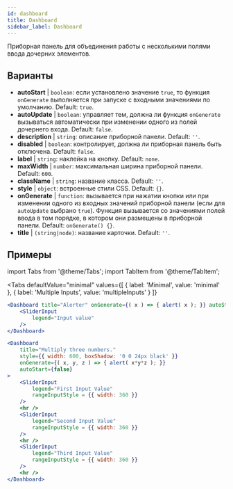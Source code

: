 ```yaml
--- 
id: dashboard 
title: Dashboard
sidebar_label: Dashboard 
---
```


Приборная панель для объединения работы с несколькими полями ввода дочерних элементов.

## Варианты

* __autoStart__ | `boolean`: если установлено значение `true`, то функция `onGenerate` выполняется при запуске с входными значениями по умолчанию. Default: `true`.
* __autoUpdate__ | `boolean`: управляет тем, должна ли функция `onGenerate` вызываться автоматически при изменении одного из полей дочернего входа. Default: `false`.
* __description__ | `string`: описание приборной панели. Default: `''`.
* __disabled__ | `boolean`: контролирует, должна ли приборная панель быть отключена. Default: `false`.
* __label__ | `string`: наклейка на кнопку. Default: `none`.
* __maxWidth__ | `number`: максимальная ширина приборной панели. Default: `600`.
* __className__ | `string`: название класса. Default: `''`.
* __style__ | `object`: встроенные стили CSS. Default: `{}`.
* __onGenerate__ | `function`: вызывается при нажатии кнопки или при изменении одного из входных значений приборной панели (если для `autoUpdate` выбрано `true`). Функция вызывается со значениями полей ввода в том порядке, в котором они размещены в приборной панели. Default: `onGenerate() {}`.
* __title__ | `(string|node)`: название карточки. Default: `''`.


## Примеры

import Tabs from '@theme/Tabs';
import TabItem from '@theme/TabItem';

<Tabs
    defaultValue="minimal"
    values={[
        { label: 'Minimal', value: 'minimal' },
        { label: 'Multiple Inputs', value: 'multipleInputs' }
    ]}
>

<TabItem value="minimal"> 

```jsx live
<Dashboard title="Alerter" onGenerate={( x ) => { alert( x ); }} autoStart={false} >
    <SliderInput
        legend="Input value"
    />
</Dashboard>
```

</TabItem>

<TabItem value="multipleInputs" > 

```jsx live
<Dashboard 
    title="Multiply three numbers."
    style={{ width: 600, boxShadow: '0 0 24px black' }}
    onGenerate={( x, y, z ) => { alert( x*y*z ); }} 
    autoStart={false} 
>
    <SliderInput
        legend="First Input Value"
        rangeInputStyle = {{ width: 360 }}
    />
    <hr />
    <SliderInput
        legend="Second Input Value"
        rangeInputStyle = {{ width: 360 }}
    />
    <hr />
    <SliderInput
        legend="Third Input Value"
        rangeInputStyle = {{ width: 360 }}
    />
    <hr />
</Dashboard>
```

</TabItem>

</Tabs>
